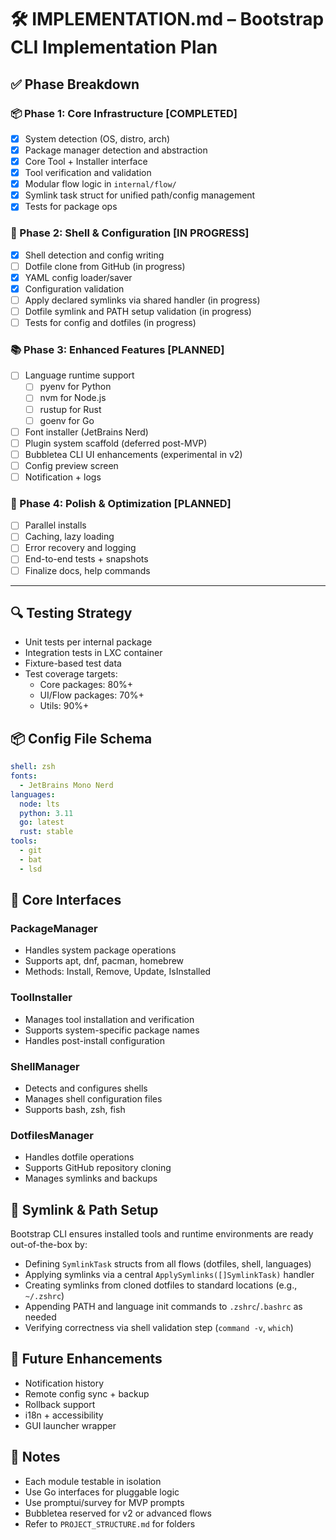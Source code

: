 # 🛠 IMPLEMENTATION.md – Bootstrap CLI Implementation Plan

## ✅ Phase Breakdown

### 📦 Phase 1: Core Infrastructure [COMPLETED]
- [x] System detection (OS, distro, arch)
- [x] Package manager detection and abstraction
- [x] Core Tool + Installer interface
- [x] Tool verification and validation
- [x] Modular flow logic in `internal/flow/`
- [x] Symlink task struct for unified path/config management
- [x] Tests for package ops

### 🐚 Phase 2: Shell & Configuration [IN PROGRESS]
- [x] Shell detection and config writing
- [ ] Dotfile clone from GitHub (in progress)
- [x] YAML config loader/saver
- [x] Configuration validation
- [ ] Apply declared symlinks via shared handler (in progress)
- [ ] Dotfile symlink and PATH setup validation (in progress)
- [ ] Tests for config and dotfiles (in progress)

### 📚 Phase 3: Enhanced Features [PLANNED]
- [ ] Language runtime support
  - [ ] pyenv for Python
  - [ ] nvm for Node.js
  - [ ] rustup for Rust
  - [ ] goenv for Go
- [ ] Font installer (JetBrains Nerd)
- [ ] Plugin system scaffold (deferred post-MVP)
- [ ] Bubbletea CLI UI enhancements (experimental in v2)
- [ ] Config preview screen
- [ ] Notification + logs

### 🚀 Phase 4: Polish & Optimization [PLANNED]
- [ ] Parallel installs
- [ ] Caching, lazy loading
- [ ] Error recovery and logging
- [ ] End-to-end tests + snapshots
- [ ] Finalize docs, help commands

---

## 🔍 Testing Strategy
- Unit tests per internal package
- Integration tests in LXC container
- Fixture-based test data
- Test coverage targets:
  - Core packages: 80%+
  - UI/Flow packages: 70%+
  - Utils: 90%+

## 📦 Config File Schema
```yaml
shell: zsh
fonts:
  - JetBrains Mono Nerd
languages:
  node: lts
  python: 3.11
  go: latest
  rust: stable
tools:
  - git
  - bat
  - lsd
```

## 🧩 Core Interfaces
### PackageManager
- Handles system package operations
- Supports apt, dnf, pacman, homebrew
- Methods: Install, Remove, Update, IsInstalled

### ToolInstaller
- Manages tool installation and verification
- Supports system-specific package names
- Handles post-install configuration

### ShellManager
- Detects and configures shells
- Manages shell configuration files
- Supports bash, zsh, fish

### DotfilesManager
- Handles dotfile operations
- Supports GitHub repository cloning
- Manages symlinks and backups

## 🔗 Symlink & Path Setup
Bootstrap CLI ensures installed tools and runtime environments are ready out-of-the-box by:

- Defining `SymlinkTask` structs from all flows (dotfiles, shell, languages)
- Applying symlinks via a central `ApplySymlinks([]SymlinkTask)` handler
- Creating symlinks from cloned dotfiles to standard locations (e.g., `~/.zshrc`)
- Appending PATH and language init commands to `.zshrc`/`.bashrc` as needed
- Verifying correctness via shell validation step (`command -v`, `which`)

## 🔮 Future Enhancements
- Notification history
- Remote config sync + backup
- Rollback support
- i18n + accessibility
- GUI launcher wrapper

## 📌 Notes
- Each module testable in isolation
- Use Go interfaces for pluggable logic
- Use promptui/survey for MVP prompts
- Bubbletea reserved for v2 or advanced flows
- Refer to `PROJECT_STRUCTURE.md` for folders

